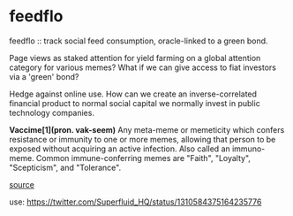 # feedflo

feedflo :: track social feed consumption, oracle-linked to a green bond.

Page views as staked attention for yield farming on a global attention category for various memes? What if we can give access to fiat investors via a 'green' bond?

Hedge against online use. How can we create an inverse-correlated financial product to normal social capital we normally invest in public technology companies.

**Vaccime[1](pron. vak-seem)** Any meta-meme or memeticity which confers resistance or immunity to one or more memes, allowing that person to be exposed without acquiring an active infection. Also called an immuno-meme. Common immune-conferring memes are "Faith", "Loyalty", "Scepticism", and "Tolerance".
 
[source](https://memetics.miraheze.org/wiki/Vaccime)

use: https://twitter.com/Superfluid_HQ/status/1310584375164235776
